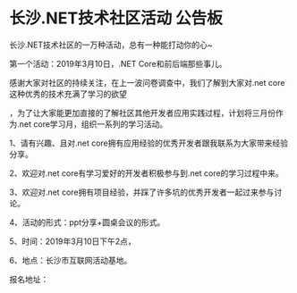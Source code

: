 # 长沙.NET技术社区活动 公告板
长沙.NET技术社区的一万种活动，总有一种能打动你的心~

第一个活动：2019年3月10日，.NET Core和前后端那些事儿。 

感谢大家对社区的持续关注，在上一波问卷调查中，我们了解到大家对.net core这种优秀的技术充满了学习的欲望

，为了让大家能更加直接的了解社区其他开发者应用实践过程，计划将三月份作为.net core学习月，组织一系列的学习活动。

1、请有兴趣、且对.net core拥有应用经验的优秀开发者跟我联系为大家带来经验分享。

2、欢迎对.net core有学习爱好的开发者积极参与到.net core的学习过程中来。

3、欢迎对.net core拥有项目经验，并踩了许多坑的优秀开发者一起过来参与讨论。

4、活动的形式：ppt分享+圆桌会议的形式。

5、时间：2019年3月10日下午2点，

6、地点：长沙市互联网活动基地。

报名地址：
